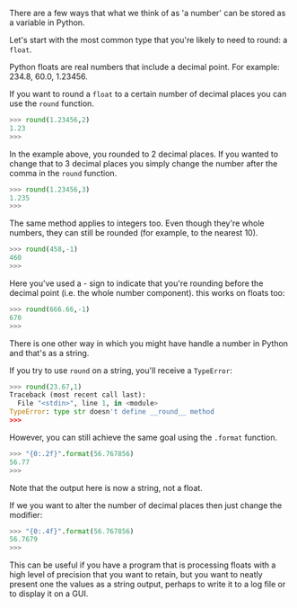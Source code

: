 There are a few ways that what we think of as 'a number' can be stored as a variable in Python.

Let's start with the most common type that you're likely to need to round: a `float`.

Python floats are real numbers that include a decimal point. For example: 234.8, 60.0, 1.23456.

If you want to round a `float` to a certain number of decimal places you can use the `round` function.

```python
>>> round(1.23456,2)
1.23
>>>
```

In the example above, you rounded to 2 decimal places. If you wanted to change that to 3 decimal places you simply change the number after the comma in the `round` function.

```python
>>> round(1.23456,3)
1.235
>>>
```
The same method applies to integers too. Even though they're whole numbers, they can still be rounded (for example, to the nearest 10).

```python
>>> round(458,-1)
460
>>>
```

Here you've used a *-* sign to indicate that you're rounding before the decimal point (i.e. the whole number component). this works on floats too:

```python
>>> round(666.66,-1)
670
>>>
```

There is one other way in which you might have handle a number in Python and that's as a string.

If you try to use `round` on a string, you'll receive a `TypeError`:


```python
>>> round(23.67,1)
Traceback (most recent call last):
  File "<stdin>", line 1, in <module>
TypeError: type str doesn't define __round__ method
>>>
```
However, you can still achieve the same goal using the `.format` function.

```python
>>> "{0:.2f}".format(56.767856)
56.77
>>>
```
Note that the output here is now a string, not a float.

If we you want to alter the number of decimal places then just change the modifier:

```python
>>> "{0:.4f}".format(56.767856)
56.7679
>>>
```

This can be useful if you have a program that is processing floats with a high level of precision that you want to retain, but you want to neatly present one the values as a string output, perhaps to write it to a log file or to display it on a GUI.
